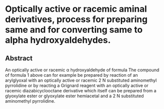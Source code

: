 # Optically active or racemic aminal derivatives, process for preparing same and for converting same to alpha hydroxyaldehydes.

## Abstract
An optically active or racemic α hydroxyaldehyde of formula The compound of formula 1 above can for example be prepared by reaction of an arylglyoxal with an optically active or racemic 2 N substituted aminomethyl pyrrolidine or by reacting a Grignard reagent with an optically active or racemic diazabicyclooctane derivative which itself can be prepared from a glyoxylate ester or glyoxylate ester hemiacetal and a 2 N substituted aminomethyl pyrrolidine.